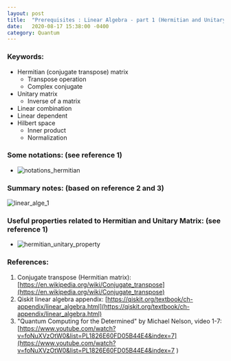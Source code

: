 ```yaml
---
layout: post
title:  "Prerequisites : Linear Algebra - part 1 (Hermitian and Unitary Matrix)"
date:   2020-08-17 15:38:00 -0400
category: Quantum 
---
```


### Keywords:

- Hermitian (conjugate transpose) matrix  
  - Transpose operation
  - Complex conjugate 
- Unitary matrix
  - Inverse of a matrix
- Linear combination 
- Linear dependent 
- Hilbert space
  - Inner product
  - Normalization

### Some notations:  (see reference 1)

- ![notations_hermitian](https://user-images.githubusercontent.com/26306522/90438257-ade45400-e0a1-11ea-81e3-ab4ec2b56bd6.JPG)

### Summary notes: (based on reference 2 and 3)

![linear_alge_1](https://user-images.githubusercontent.com/26306522/90438588-319e4080-e0a2-11ea-9688-bab3d76139fe.JPG)

### Useful properties related to Hermitian and Unitary Matrix: (see reference 1)

- ![hermitian_unitary_property](https://user-images.githubusercontent.com/26306522/90438573-2ba85f80-e0a2-11ea-8c4d-fdfd562b522c.JPG)




### References: 

1. Conjugate transpose (Hermitian matrix): [https://en.wikipedia.org/wiki/Conjugate_transpose](https://en.wikipedia.org/wiki/Conjugate_transpose)
2. Qiskit linear algebra appendix:  [https://qiskit.org/textbook/ch-appendix/linear_algebra.html](https://qiskit.org/textbook/ch-appendix/linear_algebra.html)
3. "Quantum Computing for the Determined" by Michael Nelson, video 1-7: [https://www.youtube.com/watch?v=foNuXVzOtW0&list=PL1826E60FD05B44E4&index=7](https://www.youtube.com/watch?v=foNuXVzOtW0&list=PL1826E60FD05B44E4&index=7 ) 


